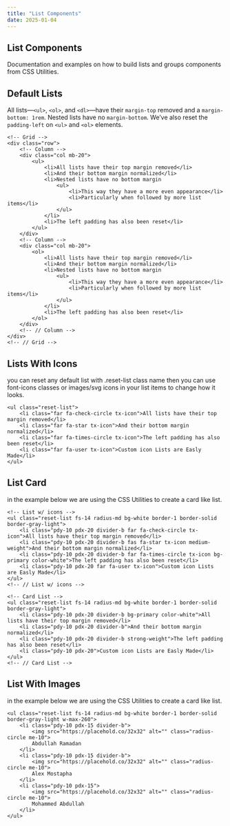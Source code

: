 ```yaml
---
title: "List Components"
date: 2025-01-04
---
```


## List Components

Documentation and examples on how to build lists and groups components from CSS Utilities.

## Default Lists

All lists—`<ul>`, `<ol>`, and `<dl>`—have their `margin-top` removed and a `margin-bottom: 1rem`. Nested lists have no `margin-bottom`. We’ve also reset the `padding-left` on `<ul>` and `<ol>` elements.

```
<!-- Grid -->
<div class="row">
    <!-- Column -->
    <div class="col mb-20">
        <ul>
            <li>All lists have their top margin removed</li>
            <li>And their bottom margin normalized</li>
            <li>Nested lists have no bottom margin
                <ul>
                    <li>This way they have a more even appearance</li>
                    <li>Particularly when followed by more list items</li>
                </ul>
            </li>
            <li>The left padding has also been reset</li>
        </ul>
    </div>
    <!-- Column -->
    <div class="col mb-20">
        <ol>
            <li>All lists have their top margin removed</li>
            <li>And their bottom margin normalized</li>
            <li>Nested lists have no bottom margin
                <ul>
                    <li>This way they have a more even appearance</li>
                    <li>Particularly when followed by more list items</li>
                </ul>
            </li>
            <li>The left padding has also been reset</li>
        </ol>
    </div>
    <!-- // Column -->
</div>
<!-- // Grid -->
```

## Lists With Icons

you can reset any default list with .reset-list class name then you can use font-icons classes or images/svg icons in your list items to change how it looks.

```
<ul class="reset-list">
    <li class="far fa-check-circle tx-icon">All lists have their top margin removed</li>
    <li class="far fa-star tx-icon">And their bottom margin normalized</li>
    <li class="far fa-times-circle tx-icon">The left padding has also been reset</li>
    <li class="far fa-user tx-icon">Custom icon Lists are Easly Made</li>
</ul>
```

## List Card

in the example below we are using the CSS Utilities to create a card like list.

```
<!-- List w/ icons -->
<ul class="reset-list fs-14 radius-md bg-white border-1 border-solid border-gray-light">
    <li class="pdy-10 pdx-20 divider-b far fa-check-circle tx-icon">All lists have their top margin removed</li>
    <li class="pdy-10 pdx-20 divider-b fas fa-star tx-icon medium-weight">And their bottom margin normalized</li>
    <li class="pdy-10 pdx-20 divider-b far fa-times-circle tx-icon bg-primary color-white">The left padding has also been reset</li>
    <li class="pdy-10 pdx-20 far fa-user tx-icon">Custom icon Lists are Easly Made</li>
</ul>
<!-- // List w/ icons -->

<!-- Card List -->
<ul class="reset-list fs-14 radius-md bg-white border-1 border-solid border-gray-light">
    <li class="pdy-10 pdx-20 divider-b bg-primary color-white">All lists have their top margin removed</li>
    <li class="pdy-10 pdx-20 divider-b">And their bottom margin normalized</li>
    <li class="pdy-10 pdx-20 divider-b strong-weight">The left padding has also been reset</li>
    <li class="pdy-10 pdx-20">Custom icon Lists are Easly Made</li>
</ul>
<!-- // Card List -->
```

## List With Images

in the example below we are using the CSS Utilities to create a card like list.

```
<ul class="reset-list fs-14 radius-md bg-white border-1 border-solid border-gray-light w-max-260">
    <li class="pdy-10 pdx-15 divider-b">
        <img src="https://placehold.co/32x32" alt="" class="radius-circle me-10">
        Abdullah Ramadan
    </li>
    <li class="pdy-10 pdx-15 divider-b">
        <img src="https://placehold.co/32x32" alt="" class="radius-circle me-10">
        Alex Mostapha
    </li>
    <li class="pdy-10 pdx-15">
        <img src="https://placehold.co/32x32" alt="" class="radius-circle me-10">
        Mohammed Abdullah
    </li>
</ul>
```
